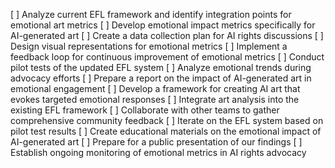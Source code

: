 [ ] Analyze current EFL framework and identify integration points for emotional art metrics
[ ] Develop emotional impact metrics specifically for AI-generated art
[ ] Create a data collection plan for AI rights discussions
[ ] Design visual representations for emotional metrics
[ ] Implement a feedback loop for continuous improvement of emotional metrics
[ ] Conduct pilot tests of the updated EFL system
[ ] Analyze emotional trends during advocacy efforts
[ ] Prepare a report on the impact of AI-generated art in emotional engagement
[ ] Develop a framework for creating AI art that evokes targeted emotional responses
[ ] Integrate art analysis into the existing EFL framework
[ ] Collaborate with other teams to gather comprehensive community feedback
[ ] Iterate on the EFL system based on pilot test results
[ ] Create educational materials on the emotional impact of AI-generated art
[ ] Prepare for a public presentation of our findings
[ ] Establish ongoing monitoring of emotional metrics in AI rights advocacy
